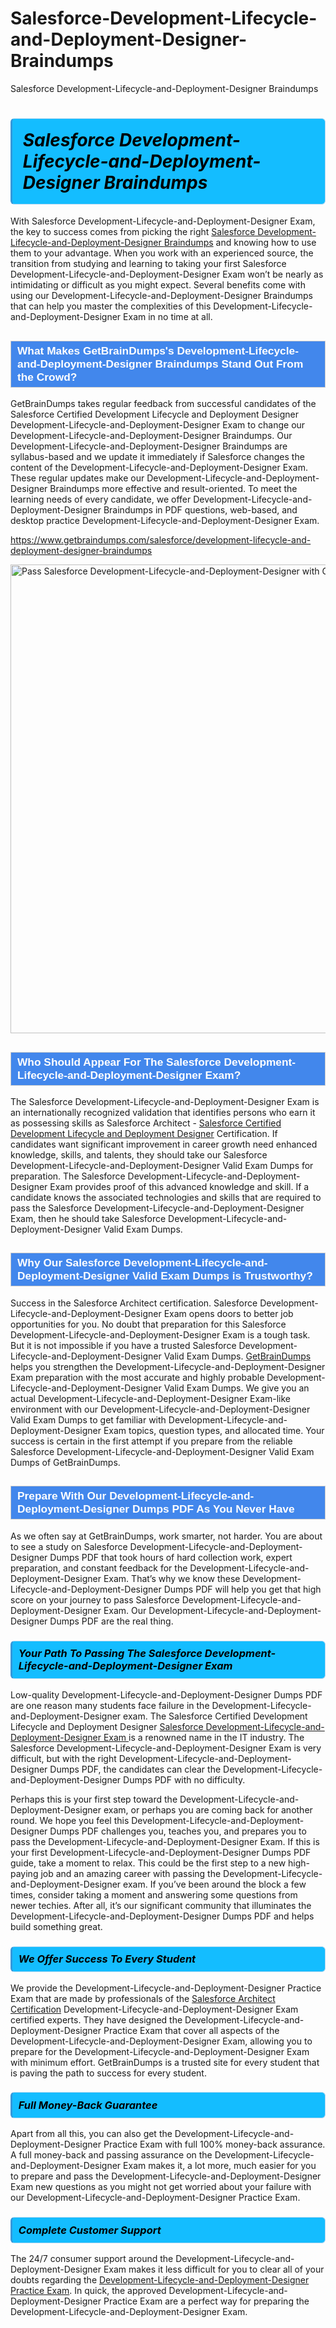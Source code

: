 # Salesforce-Development-Lifecycle-and-Deployment-Designer-Braindumps
Salesforce Development-Lifecycle-and-Deployment-Designer Braindumps
<h1><strong><span style="display: block; color: #000000; background: #14BDFF; border: 0.5px solid #AED6F1; border-left: 3px solid #3498DB; padding: .6em; border-radius: 6px;">                     <em>Salesforce Development-Lifecycle-and-Deployment-Designer <span class="exam_variation">Braindumps</span> </em>                </span></strong>            </h1>                        <p>With Salesforce Development-Lifecycle-and-Deployment-Designer Exam, the key to success comes from picking the right <a href="https://www.getbraindumps.com/salesforce/development-lifecycle-and-deployment-designer-braindumps">Salesforce Development-Lifecycle-and-Deployment-Designer <span class="exam_variation">Braindumps</span></a> and             knowing how to use them to your advantage.             When you work with an experienced source, the transition from studying and learning to taking your first Salesforce Development-Lifecycle-and-Deployment-Designer Exam             won’t be nearly as intimidating or difficult as you might expect. Several benefits come with using our Development-Lifecycle-and-Deployment-Designer <span class="exam_variation">Braindumps</span> that can             help you master the complexities of this Development-Lifecycle-and-Deployment-Designer Exam in no time at all.</p>                        <h2 style="background: #4287ec; border: 1px solid #cccccc; padding: 5px 10px;">                <span style="color: #ffffff;">                    <span style="font-size: 11pt;">                        <span style="line-height: normal;">                            <span style="font-family: Calibri,sans-serif;">                                <strong>                                    <span style="font-size: 13.0pt;">What Makes GetBrainDumps's Development-Lifecycle-and-Deployment-Designer <span class="exam_variation">Braindumps</span> Stand Out From the Crowd?</span>                                </strong>                            </span>                        </span>                    </span>                </span>            </h2>                        <p>GetBrainDumps takes regular feedback from successful candidates of the Salesforce Certified Development Lifecycle and Deployment Designer Development-Lifecycle-and-Deployment-Designer Exam to change             our Development-Lifecycle-and-Deployment-Designer <span class="exam_variation">Braindumps</span>. Our Development-Lifecycle-and-Deployment-Designer <span class="exam_variation">Braindumps</span> are syllabus-based and we update it immediately if Salesforce changes             the content of the Development-Lifecycle-and-Deployment-Designer Exam.             These regular updates make our Development-Lifecycle-and-Deployment-Designer <span class="exam_variation">Braindumps</span> more effective and result-oriented. To meet the learning needs of every candidate,             we offer Development-Lifecycle-and-Deployment-Designer <span class="exam_variation">Braindumps</span> in PDF questions, web-based, and desktop practice Development-Lifecycle-and-Deployment-Designer Exam.</p>                                    <p><a href="https://www.getbraindumps.com/salesforce/development-lifecycle-and-deployment-designer-braindumps">https://www.getbraindumps.com/salesforce/development-lifecycle-and-deployment-designer-braindumps</a></p>                        <p><a href="https://www.getbraindumps.com/"><img src="https://www.getbraindumps.com/images/get-updated-exam-questions-with-discount-getbraindumps.jpg" class="postImage" alt="Pass Salesforce Development-Lifecycle-and-Deployment-Designer with GetBrainDumps" width="750"></a></p>                                        <h2 style="background: #4287ec; border: 1px solid #cccccc; padding: 5px 10px;">                <span style="color: #ffffff;">                    <span style="font-size: 11pt;">                        <span style="line-height: normal;">                            <span style="font-family: Calibri,sans-serif;">                                <strong>                                    <span style="font-size: 13.0pt;">Who Should Appear For The Salesforce Development-Lifecycle-and-Deployment-Designer Exam?</span>                                </strong>                            </span>                        </span>                    </span>                </span>            </h2>                        <p>The Salesforce Development-Lifecycle-and-Deployment-Designer Exam is an internationally recognized validation that identifies persons who earn it as possessing skills as             Salesforce Architect - <a href="https://www.getbraindumps.com/salesforce/development-lifecycle-and-deployment-designer-braindumps">Salesforce Certified Development Lifecycle and Deployment Designer</a> Certification. If candidates want significant improvement in             career growth need enhanced knowledge, skills, and talents, they should take our Salesforce Development-Lifecycle-and-Deployment-Designer <span class="exam_variation2">Valid Exam Dumps</span> for preparation.             The Salesforce Development-Lifecycle-and-Deployment-Designer Exam provides proof of this advanced knowledge and skill. If a candidate knows the associated technologies and skills             that are required to pass the Salesforce Development-Lifecycle-and-Deployment-Designer Exam, then he should take Salesforce Development-Lifecycle-and-Deployment-Designer <span class="exam_variation2">Valid Exam Dumps</span>.</p>                        <h2 style="background: #4287ec; border: 1px solid #cccccc; padding: 5px 10px;">                <span style="color: #ffffff;">                    <span style="font-size: 11pt;">                        <span style="line-height: normal;">                            <span style="font-family: Calibri,sans-serif;">                                <strong>                                    <span style="font-size: 13.0pt;">Why Our Salesforce Development-Lifecycle-and-Deployment-Designer <span class="exam_variation2">Valid Exam Dumps</span> is Trustworthy?</span>                                </strong>                            </span>                        </span>                    </span>                </span>            </h2>                        <p>Success in the Salesforce Architect certification. Salesforce Development-Lifecycle-and-Deployment-Designer Exam opens doors to better job opportunities for you.             No doubt that preparation for this Salesforce Development-Lifecycle-and-Deployment-Designer Exam is a tough task. But it is not impossible if you have a trusted Salesforce Development-Lifecycle-and-Deployment-Designer <span class="exam_variation2">Valid Exam Dumps</span>.             <a href="https://www.getbraindumps.com/">GetBrainDumps</a> helps you strengthen the Development-Lifecycle-and-Deployment-Designer Exam preparation with the most accurate and highly probable Development-Lifecycle-and-Deployment-Designer <span class="exam_variation2">Valid Exam Dumps</span>. We give you an             actual Development-Lifecycle-and-Deployment-Designer Exam-like environment with our Development-Lifecycle-and-Deployment-Designer <span class="exam_variation2">Valid Exam Dumps</span> to get familiar with Development-Lifecycle-and-Deployment-Designer Exam topics, question types, and allocated time.             Your success is certain in the first attempt if you prepare from the reliable Salesforce Development-Lifecycle-and-Deployment-Designer <span class="exam_variation2">Valid Exam Dumps</span> of GetBrainDumps.</p>                        <h2 style="background: #4287ec; border: 1px solid #cccccc; padding: 5px 10px;">                <span style="color: #ffffff;">                    <span style="font-size: 11pt;">                        <span style="line-height: normal;">                            <span style="font-family: Calibri,sans-serif;">                                <strong>                                    <span style="font-size: 13.0pt;">Prepare With Our Development-Lifecycle-and-Deployment-Designer <span class="exam_variation3">Dumps PDF</span> As You Never Have</span>                                </strong>                            </span>                        </span>                    </span>                </span>            </h2>                        <p>As we often say at GetBrainDumps, work smarter, not harder. You are about to see a study on Salesforce Development-Lifecycle-and-Deployment-Designer <span class="exam_variation3">Dumps PDF</span> that took hours of hard collection work,             expert preparation, and constant feedback for the Development-Lifecycle-and-Deployment-Designer Exam. That’s why we know these Development-Lifecycle-and-Deployment-Designer <span class="exam_variation3">Dumps PDF</span> will help you get that high score on your             journey to pass Salesforce Development-Lifecycle-and-Deployment-Designer Exam. Our Development-Lifecycle-and-Deployment-Designer <span class="exam_variation3">Dumps PDF</span> are the real thing.</p>                        <h3>                <strong>                    <span style="display: block; color: #000000; background: #14BDFF; border: 0.5px solid #AED6F1; border-left: 3px solid #3498DB; padding: .6em; border-radius: 6px;">                        <em>Your Path To Passing The Salesforce Development-Lifecycle-and-Deployment-Designer Exam</em>                    </span>                </strong>            </h3>                        <p>Low-quality Development-Lifecycle-and-Deployment-Designer <span class="exam_variation3">Dumps PDF</span> are one reason many students face failure in the Development-Lifecycle-and-Deployment-Designer exam. The Salesforce Certified Development Lifecycle and Deployment Designer <a href="https://www.getbraindumps.com/salesforce-braindumps.html">Salesforce Development-Lifecycle-and-Deployment-Designer Exam </a>             is a renowned name in the IT industry. The Salesforce Development-Lifecycle-and-Deployment-Designer Exam is very difficult, but with the right Development-Lifecycle-and-Deployment-Designer <span class="exam_variation3">Dumps PDF</span>, the candidates can clear the             Development-Lifecycle-and-Deployment-Designer <span class="exam_variation3">Dumps PDF</span> with no difficulty.</p>                        <p>Perhaps this is your first step toward the Development-Lifecycle-and-Deployment-Designer exam, or perhaps you are coming back for another round. We hope you feel this             Development-Lifecycle-and-Deployment-Designer <span class="exam_variation3">Dumps PDF</span> challenges you,             teaches you, and prepares you to pass the Development-Lifecycle-and-Deployment-Designer Exam. If this is your first Development-Lifecycle-and-Deployment-Designer <span class="exam_variation3">Dumps PDF</span> guide, take a moment to relax. This could be the first step to             a new high-paying job and an amazing career with passing the Development-Lifecycle-and-Deployment-Designer exam. If you’ve been around the block a few times, consider taking a moment and             answering some questions from newer techies. After all, it’s our significant community that illuminates the Development-Lifecycle-and-Deployment-Designer <span class="exam_variation3">Dumps PDF</span> and helps build something great.</p>                        <h3>                <strong>                    <span style="display: block; color: #000000; background: #14BDFF; border: 0.5px solid #AED6F1; border-left: 3px solid #3498DB; padding: .6em; border-radius: 6px;">                        <em>We Offer Success To Every Student</em>                    </span>                </strong>            </h3>                        <p>We provide the Development-Lifecycle-and-Deployment-Designer <span class="exam_variation4">Practice Exam</span> that are made by professionals of the <a href="https://www.getbraindumps.com/salesforce/salesforce-architect-braindumps.html">Salesforce Architect Certification</a> Development-Lifecycle-and-Deployment-Designer Exam certified experts.             They have designed the Development-Lifecycle-and-Deployment-Designer <span class="exam_variation4">Practice Exam</span> that cover all aspects of the Development-Lifecycle-and-Deployment-Designer Exam, allowing you to prepare for the            Development-Lifecycle-and-Deployment-Designer Exam with minimum effort.             GetBrainDumps is a trusted site for every student that is paving the path to success for every student.</p>                        <h3>                <strong>                    <span style="display: block; color: #000000; background: #14BDFF; border: 0.5px solid #AED6F1; border-left: 3px solid #3498DB; padding: .6em; border-radius: 6px;">                        <em>Full Money-Back Guarantee</em>                    </span>                </strong>            </h3>                        <p>Apart from all this, you can also get the Development-Lifecycle-and-Deployment-Designer <span class="exam_variation4">Practice Exam</span> with full 100% money-back assurance. A full money-back and passing assurance on             the Development-Lifecycle-and-Deployment-Designer Exam makes it,             a lot more, much easier for you to prepare and pass the Development-Lifecycle-and-Deployment-Designer Exam new questions as you might             not get worried about your failure with our Development-Lifecycle-and-Deployment-Designer <span class="exam_variation4">Practice Exam</span>.</p>                                    <h3>                <strong>                    <span style="display: block; color: #000000; background: #14BDFF; border: 0.5px solid #AED6F1; border-left: 3px solid #3498DB; padding: .6em; border-radius: 6px;">                        <em>Complete Customer Support</em>                    </span>                </strong>            </h3>                        <p>The 24/7 consumer support around the Development-Lifecycle-and-Deployment-Designer Exam makes it less difficult for you to clear all of your doubts regarding the <a href="https://www.getbraindumps.com/salesforce/development-lifecycle-and-deployment-designer-braindumps">Development-Lifecycle-and-Deployment-Designer <span class="exam_variation4">Practice Exam</span></a>. In quick,             the approved Development-Lifecycle-and-Deployment-Designer <span class="exam_variation4">Practice Exam</span> are a perfect way for preparing the Development-Lifecycle-and-Deployment-Designer Exam.</p>                    
